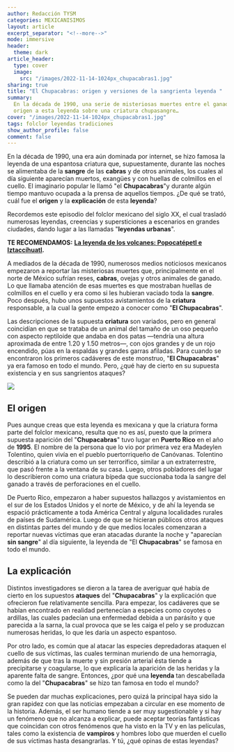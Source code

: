 ```yaml
---
author: Redacción TYSM
categories: MEXICANISIMOS
layout: article
excerpt_separator: "<!--more-->"
mode: immersive
header:
  theme: dark
article_header:
  type: cover
  image:
    src: "/images/2022-11-14-1024px_chupacabras1.jpg"
sharing: true
title: "El Chupacabras: origen y versiones de la sangrienta leyenda "
summary:
  En la década de 1990, una serie de misteriosas muertes entre el ganado dio
  origen a esta leyenda sobre una criatura chupasangre…
cover: "/images/2022-11-14-1024px_chupacabras1.jpg"
tags: folclor leyendas tradiciones
show_author_profile: false
comment: false
---
```


En la década de 1990, una era aún dominada por internet, se hizo famosa la leyenda de una espantosa criatura que, supuestamente, durante las noches se alimentaba de la **sangre** de las **cabras** y de otros animales, los cuales al día siguiente aparecían muertos, exangües y con huellas de colmillos en el cuello. El imaginario popular le llamó "el **Chupacabras**"y durante algún tiempo mantuvo ocupada a la prensa de aquellos tiempos. ¿De qué se trató, cuál fue el **origen** y la **explicación** de esta **leyenda**?

Recordemos este episodio del folclor mexicano del siglo XX, el cual trasladó numerosas leyendas, creencias y supersticiones a escenarios en grandes ciudades, dando lugar a las llamadas "**leyendas urbanas**".

**TE RECOMENDAMOS:** [**La leyenda de los volcanes: Popocatépetl e Iztaccíhuatl**](https://blog.tonoysumariachi.com/mexicanisimos/2022/06/15/leyenda-de-los-volcanes-popocatepetl-e-iztaccihuatl.html)**.**

A mediados de la década de 1990, numerosos medios noticiosos mexicanos empezaron a reportar las misteriosas muertes que, principalmente en el norte de México sufrían reses, **cabras**, ovejas y otros animales de ganado. Lo que llamaba atención de esas muertes es que mostraban huellas de colmillos en el cuello y era como si les hubieran vaciado toda la **sangre**. Poco después, hubo unos supuestos avistamientos de la **criatura** responsable, a la cual la gente empezo a conocer como "**El Chupacabras**".

Las descripciones de la supuesta **criatura** son variados, pero en general coincidían en que se trataba de un animal del tamaño de un oso pequeño con aspecto reptiloide que andaba en dos patas —tendría una altura aproximada de entre 1.20 y 1.50 metros—, con ojos grandes y de un rojo encendido, púas en la espaldas y grandes garras afiladas. Para cuando se encontraron los primeros cadáveres de este monstruo, "**El Chupacabras**" ya era famoso en todo el mundo. Pero, ¿qué hay de cierto en su supuesta existencia y en sus sangrientos ataques?

![](https://upload.wikimedia.org/wikipedia/commons/thumb/4/4a/Chupacabra_B%26W.jpg/999px-Chupacabra_B%26W.jpg)

## El origen

Pues aunque creas que esta leyenda es mexicana y que la criatura forma parte del folclor mexicano, resulta que no es así, puesto que la primera supuesta aparición del "**Chupacabras**" tuvo lugar en **Puerto Rico** en el año de **1995**. El nombre de la persona que lo vio por primera vez era Madeylen Tolentino, quien vivía en el pueblo puertorriqueño de Canóvanas. Tolentino describió a la criatura como un ser terrorífico, similar a un extraterrestre, que pasó frente a la ventana de su casa. Luego, otros pobladores del lugar lo describieron como una criatura bípeda que succionaba toda la sangre del ganado a través de perforaciones en el cuello.

De Puerto Rico, empezaron a haber supuestos hallazgos y avistamientos en el sur de los Estados Unidos y el norte de México, y de ahí la leyenda se espació prácticamente a toda América Central y alguna localidades rurales de países de Sudamérica. Luego de que se hicieran públicos otros ataques en distintas partes del mundo y de que medios locales comenzaran a reportar nuevas víctimas que eran atacadas durante la noche y "aparecían **sin sangre**" al día siguiente, la leyenda de "El **Chupacabras**" se famosa en todo el mundo.

## La explicación

Distintos investigadores se dieron a la tarea de averiguar qué había de cierto en los supuestos **ataques** del "**Chupacabras**" y la explicación que ofrecieron fue relativamente sencilla. Para empezar, los cadáveres que se habían encontrado en realidad pertenecían a especies como coyotes o ardillas, las cuales padecían una enfermedad debida a un parásito y que parecida a la sarna, la cual provoca que se les caiga el pelo y se produzcan numerosas heridas, lo que les daría un aspecto espantoso.

Por otro lado, es común que al atacar las especies depredadoras ataquen el cuello de sus víctimas, las cuales terminan muriendo de una hemorragia, además de que tras la muerte y sin presión arterial ésta tiende a precipitarse y coagularse, lo que explicaría la aparición de las heridas y la aparente falta de sangre. Entonces, ¿por qué una **leyenda** tan descabellada como la del "**Chupacabras**" se hizo tan famosa en todo el mundo?

Se pueden dar muchas explicaciones, pero quizá la principal haya sido la gran rapidez con que las noticias empezaban a circular en ese momento de la historia. Además, el ser humano tiende a ser muy sugestionable y si hay un fenómeno que no alcanza a explicar, puede aceptar teorías fantásticas que coincidan con otros fenómenos que ha visto en la TV y en las películas, tales como la existencia de **vampiros** y hombres lobo que muerden el cuello de sus víctimas hasta desangrarlas. Y tú, ¿qué opinas de estas leyendas?
